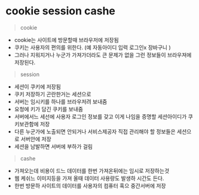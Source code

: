 # cookie session cashe

> cookie 

  - cookie는 사이트에 방문할때 브라우저에 저장됨
  - 쿠키는 사용자의 편의를 위한다. (예 자동아이디 입력 로그인x 장바구니 )
  - 그러나 지워지거나 누군가 가져가더라도 큰 문제가 없을 그런 정보들이 브라우져에 저장된다. 

> session
  - 세션이 쿠키에 저장됨
  - 쿠키 저장하기 곤란한거는 세션으로
  - 서버는 임시키를 하나를 브라우저려 보내줌
  - 요청에 키가 담긴 쿠키를 보내줌
  - 서버에서느 세선에 사용자 로그인 정보를 갖고 이게 나임을 증명할 세션아이디가 쿠키보관함에 저장
  - 다른 누군가에 노출되면 안되거나 서비스제공자 직접 관리해야 할 정보들은 세션으로 서버안에 저장
  - 세션을 남발하면 서버에 부하가 걸림

> cashe

  - 가져오는데 비용이 드느 데이터를 한번 가져온뒤에는 임시로 저장하는것 
  - 웹 케쉬느 이미지등을 가져 올때 데이터 사용량도 발생하 시간도 든다. 
  - 한번 방문하 사이트의 데이터를 사용자의 컴퓨터 혹으 중간서버에 저장
